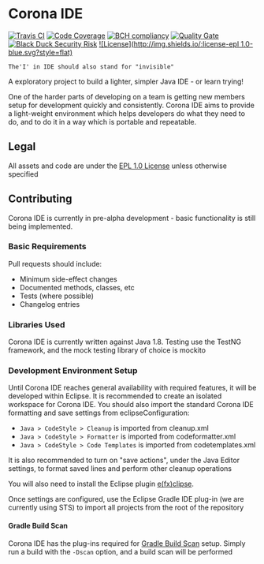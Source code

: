# Corona IDE

[![Travis CI](https://img.shields.io/travis/Corona-IDE/corona-ide.svg?branch=master)](https://travis-ci.org/Corona-IDE/corona-ide) [![Code Coverage](https://img.shields.io/codecov/c/github/Corona-IDE/corona-ide.svg)](https://codecov.io/github/Corona-IDE/corona-ide) [![BCH compliancy](https://bettercodehub.com/edge/badge/Corona-IDE/corona-ide)](https://bettercodehub.com) [![Quality Gate](https://sonarqube.com/api/badges/gate?key=com.coronaide:coronaide)](https://sonarqube.com/dashboard/index/com.coronaide:coronaide) [![Black Duck Security Risk](https://copilot.blackducksoftware.com/github/groups/Corona-IDE/locations/corona-ide/public/results/branches/master/badge-risk.svg)](https://copilot.blackducksoftware.com/github/groups/Corona-IDE/locations/corona-ide/public/results/branches/master) [![License](http://img.shields.io/:license-epl 1.0-blue.svg?style=flat)](https://www.eclipse.org/legal/epl-v10.html)

`The'I' in IDE should also stand for "invisible"`

A exploratory project to build a lighter, simpler Java IDE - or learn trying!

One of the harder parts of developing on a team is getting new members setup for development quickly and consistently. Corona IDE aims to provide a light-weight environment which helps developers do what they need to do, and to do it in a way which is portable and repeatable.

## Legal

All assets and code are under the [EPL 1.0 License](https://www.eclipse.org/legal/epl-v10.html) unless otherwise specified

## Contributing

Corona IDE is currently in pre-alpha development - basic functionality is still being implemented.

### Basic Requirements

Pull requests should include:

- Minimum side-effect changes
- Documented methods, classes, etc
- Tests (where possible)
- Changelog entries

### Libraries Used

Corona IDE is currently written against Java 1.8. Testing use the TestNG framework, and the mock testing library of choice is mockito


### Development Environment Setup

Until Corona IDE reaches general availability with required features, it will be developed within Eclipse. It is recommended to create an isolated workspace for Corona IDE. You should also import the standard Corona IDE formatting and save settings from eclipseConfiguration:

- `Java > CodeStyle > Cleanup` is imported from cleanup.xml
- `Java > CodeStyle > Formatter` is imported from codeformatter.xml
- `Java > CodeStyle > Code Templates` is imported from codetemplates.xml

It is also recommended to turn on "save actions", under the Java Editor settings, to format saved lines and perform other cleanup operations

You will also need to install the Eclipse plugin [e(fx)clipse](http://www.eclipse.org/efxclipse/index.html).

Once settings are configured, use the Eclipse Gradle IDE plug-in (we are currently using STS) to import all projects from the root of the repository

#### Gradle Build Scan

Corona IDE has the plug-ins required for [Gradle Build Scan](https://gradle.com/) setup. Simply run a build with the `-Dscan` option, and a build scan will be performed
